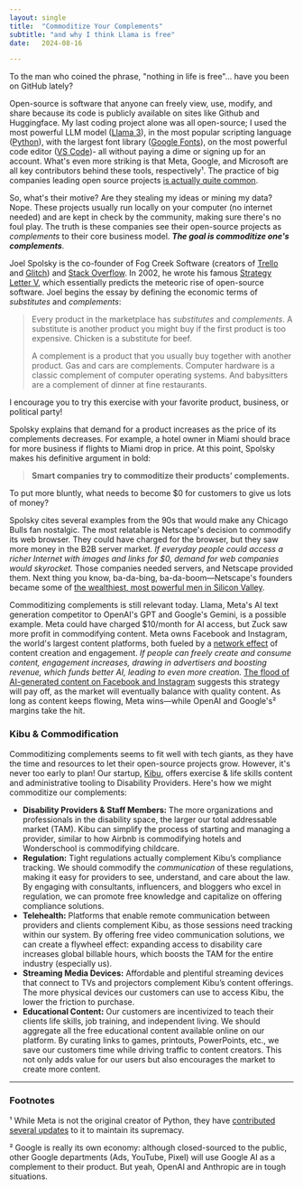 ```yaml
---
layout: single
title:  "Commoditize Your Complements"
subtitle: "and why I think Llama is free"
date:   2024-08-16

---
```


To the man who coined the phrase, "nothing in life is free"... have you been on GitHub lately?

Open-source is software that anyone can freely view, use, modify, and share because its code is publicly available on sites like Github and Huggingface. My last coding project alone was all open-source; I used the most powerful LLM model ([Llama 3](https://huggingface.co/meta-llama/Meta-Llama-3-8B)), in the most popular scripting language ([Python](https://github.com/python/cpython)), with the largest font library ([Google Fonts](https://fonts.google.com/)), on the most powerful code editor ([VS Code](https://github.com/microsoft/vscode))- all without paying a dime or signing up for an account. What's even more striking is that Meta, Google, and Microsoft are all key contributors behind these tools, respectively¹. The practice of big companies leading open source projects [is actually quite common](https://github.com/redswallow/open-source-from-big-companies).

So, what's their motive? Are they stealing my ideas or mining my data? Nope. These projects usually run locally on your computer (no internet needed) and are kept in check by the community, making sure there's no foul play. The truth is these companies see their open-source projects as *complements* to their core business model. ***The goal is commoditize one's complements***.

Joel Spolsky is the co-founder of Fog Creek Software (creators of [Trello](https://trello.com/) and [Glitch](https://glitch.com/)) and [Stack Overflow](https://stackoverflow.com/). In 2002, he wrote his famous [Strategy Letter V](https://www.joelonsoftware.com/2002/06/12/strategy-letter-v/), which essentially predicts the meteoric rise of open-source software. Joel begins the essay by defining the economic terms of *substitutes* and *complements*:

> Every product in the marketplace has *substitutes* and *complements*. A substitute is another product you might buy if the first product is too expensive. Chicken is a substitute for beef. 
>
> A complement is a product that you usually buy together with another product. Gas and cars are complements. Computer hardware is a classic complement of computer operating systems. And babysitters are a complement of dinner at fine restaurants.

I encourage you to try this exercise with your favorite product, business, or political party!

Spolsky explains that demand for a product increases as the price of its complements decreases. For example, a hotel owner in Miami should brace for more business if flights to Miami drop in price. At this point, Spolsky makes his definitive argument in bold:

> **Smart companies try to commoditize their products’ complements.**

To put more bluntly, what needs to become $0 for customers to give us lots of money? 

Spolsky cites several examples from the 90s that would make any Chicago Bulls fan nostalgic. The most relatable is Netscape's decision to commodify its web browser. They could have charged for the browser, but they saw more money in the B2B server market. *If everyday people could access a richer Internet with images and links for $0, demand for web companies would skyrocket.* Those companies needed servers, and Netscape provided them. Next thing you know, ba-da-bing, ba-da-boom—Netscape's founders became some of [the wealthiest, most powerful men in Silicon Valley](https://www.forbes.com/sites/alexkonrad/2019/04/02/andreessen-horowitz-is-blowing-up-the-venture-capital-model-again/).

Commoditizing complements is still relevant today. Llama, Meta's AI text generation competitor to OpenAI's GPT and Google's Gemini, is a possible example. Meta could have charged $10/month for AI access, but Zuck saw more profit in commodifying content. Meta owns Facebook and Instagram, the world's largest content platforms, both fueled by a [network effect](https://ben-mini.github.io/2024/network-effects-in-generative-ai) of content creation and engagement. *If people can freely create and consume content, engagement increases, drawing in advertisers and boosting revenue, which funds better AI, leading to even more creation.* [The flood of AI-generated content on Facebook and Instagram](https://www.youtube.com/watch?v=C6L07VdZO4o) suggests this strategy will pay off, as the market will eventually balance with quality content. As long as content keeps flowing, Meta wins—while OpenAI and Google's² margins take the hit.

### Kibu & Commodification

Commoditizing complements seems to fit well with tech giants, as they have the time and resources to let their open-source projects grow. However, it's never too early to plan! Our startup, [Kibu](https://kibuhq.com/), offers exercise & life skills content and administrative tooling to Disability Providers. Here's how we might commoditize our complements:

- **Disability Providers & Staff Members:** The more organizations and professionals in the disability space, the larger our total addressable market (TAM). Kibu can simplify the process of starting and managing a provider, similar to how Airbnb is commodifying hotels and Wonderschool is commodifying childcare.
- **Regulation:** Tight regulations actually complement Kibu’s compliance tracking. We should commodify the *communication* of these regulations, making it easy for providers to see, understand, and care about the law. By engaging with consultants, influencers, and bloggers who excel in regulation, we can promote free knowledge and capitalize on offering compliance solutions.
- **Telehealth:** Platforms that enable remote communication between providers and clients complement Kibu, as those sessions need tracking within our system. By offering free video communication solutions, we can create a flywheel effect: expanding access to disability care increases global billable hours, which boosts the TAM for the entire industry (especially us).
- **Streaming Media Devices:** Affordable and plentiful streaming devices that connect to TVs and projectors complement Kibu’s content offerings. The more physical devices our customers can use to access Kibu, the lower the friction to purchase.
- **Educational Content:** Our customers are incentivized to teach their clients life skills, job training, and independent living. We should aggregate all the free educational content available online on our platform. By curating links to games, printouts, PowerPoints, etc., we save our customers time while driving traffic to content creators. This not only adds value for our users but also encourages the market to create more content.

---

### Footnotes

¹ While Meta is not the original creator of Python, they have [contributed several updates](https://engineering.fb.com/2023/10/05/developer-tools/python-312-meta-new-features/) to it to maintain its supremacy.

² Google is really its own economy: although closed-sourced to the public, other Google departments (Ads, YouTube, Pixel) will use Google AI as a complement to their product. But yeah, OpenAI and Anthropic are in tough situations.